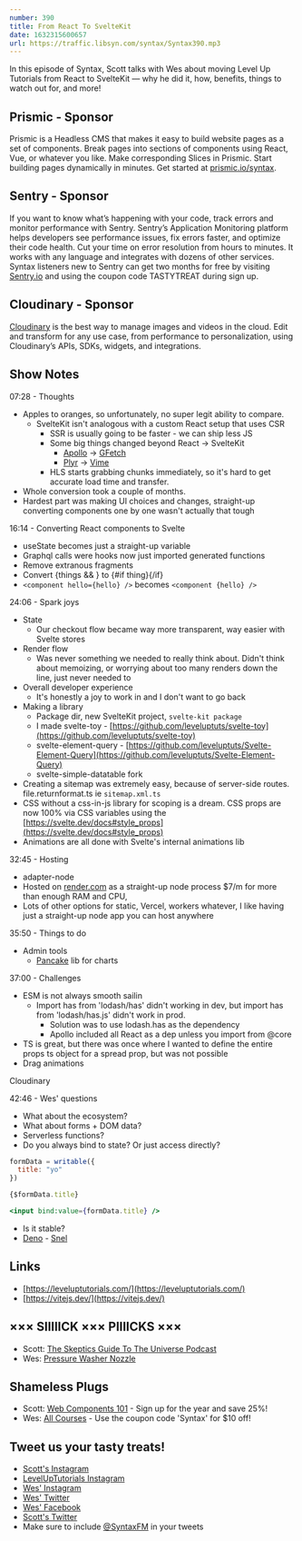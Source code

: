 ```yaml
---
number: 390
title: From React To SvelteKit
date: 1632315600657
url: https://traffic.libsyn.com/syntax/Syntax390.mp3
---
```


In this episode of Syntax, Scott talks with Wes about moving Level Up Tutorials from React to SvelteKit — why he did it, how, benefits, things to watch out for, and more!

## Prismic - Sponsor
Prismic is a Headless CMS that makes it easy to build website pages as a set of components. Break pages into sections of components using React, Vue, or whatever you like. Make corresponding Slices in Prismic. Start building pages dynamically in minutes. Get started at [prismic.io/syntax](https://prismic.io/syntax).

## Sentry - Sponsor
If you want to know what’s happening with your code, track errors and monitor performance with Sentry. Sentry’s Application Monitoring platform helps developers see performance issues, fix errors faster, and optimize their code health. Cut your time on error resolution from hours to minutes. It works with any language and integrates with dozens of other services. Syntax listeners new to Sentry can get two months for  free by visiting [Sentry.io](https://sentry.io) and using the coupon code TASTYTREAT during sign up.

## Cloudinary - Sponsor
[Cloudinary](https://cloudinary.com/?utm_source=Syntax.fm&utm_medium=Podcast&utm_content=Cloudinary_Syntax_podcast) is the best way to manage images and videos in the cloud. Edit and transform for any use case, from performance to personalization, using Cloudinary’s APIs, SDKs, widgets, and integrations.

## Show Notes
07:28 - Thoughts
* Apples to oranges, so unfortunately, no super legit ability to compare.
  * SvelteKit isn't analogous with a custom React setup that uses CSR
    * SSR is usually going to be faster - we can ship less JS
    * Some big things changed beyond React → SvelteKit
      * [Apollo](https://www.apollographql.com/) → [GFetch](https://github.com/kiedtl/gfetch)
      * [Plyr](https://plyr.io/) → [Vime](https://vimejs.com/)
    * HLS starts grabbing chunks immediately, so it's hard to get accurate load time and transfer.
* Whole conversion took a couple of months.
* Hardest part was making UI choices and changes, straight-up converting components one by one wasn't actually that tough

16:14 - Converting React components to Svelte
* useState becomes just a straight-up variable
* Graphql calls were hooks now just imported generated functions
* Remove extranous fragments
* Convert {things && } to {#if thing}{/if}
* `<component hello={hello} />` becomes `<component {hello} />`

24:06 - Spark joys
* State
  * Our checkout flow became way more transparent, way easier with Svelte stores
* Render flow
  * Was never something we needed to really think about. Didn't think about memoizing, or worrying about too many renders down the line, just never needed to
* Overall developer experience
  * It's honestly a joy to work in and I don't want to go back
* Making a library
  * Package dir, new SvelteKit project, `svelte-kit package`
  * I made svelte-toy - [https://github.com/leveluptuts/svelte-toy](https://github.com/leveluptuts/svelte-toy)
  * svelte-element-query - [https://github.com/leveluptuts/Svelte-Element-Query](https://github.com/leveluptuts/Svelte-Element-Query)
  * svelte-simple-datatable fork
* Creating a sitemap was extremely easy, because of server-side routes. file.returnformat.ts ie `sitemap.xml.ts`
* CSS without a css-in-js library for scoping is a dream. CSS props are now 100% via CSS variables using the [https://svelte.dev/docs#style_props](https://svelte.dev/docs#style_props)
* Animations are all done with Svelte's internal animations lib

32:45 - Hosting
* adapter-node
* Hosted on [render.com](http://render.com) as a straight-up node process $7/m for more than enough RAM and CPU,
* Lots of other options for static, Vercel, workers whatever, I like having just a straight-up node app you can host anywhere

35:50 - Things to do
* Admin tools
  * [Pancake](https://pancake-charts.surge.sh/) lib for charts

37:00 - Challenges
* ESM is not always smooth sailin
  * Import has from 'lodash/has' didn't working in dev, but import has from 'lodash/has.js' didn't work in prod.
    * Solution was to use lodash.has as the dependency
    * Apollo included all React as a dep unless you import from @core
* TS is great, but there was once where I wanted to define the entire props ts object for a spread prop, but was not possible
* Drag animations

Cloudinary

42:46 - Wes' questions
* What about the ecosystem?
* What about forms + DOM data? 
* Serverless functions?
* Do you always bind to state? Or just access directly?
 
```jsx
formData = writable({
  title: "yo"
})

{$formData.title}

<input bind:value={formData.title} />
```

* Is it stable? 
* [Deno](https://deno.land/) - [Snel](https://crewdevio.mod.land/projects/Snel?ref=madewithsvelte.com) 

## Links
* [https://leveluptutorials.com/](https://leveluptutorials.com/)
* [https://vitejs.dev/](https://vitejs.dev/)

## ××× SIIIIICK ××× PIIIICKS ×××
* Scott: [The Skeptics Guide To The Universe Podcast](https://www.theskepticsguide.org/podcasts/episode-844)
* Wes: [Pressure Washer Nozzle](https://amzn.to/39iGlWl)

## Shameless Plugs
* Scott: [Web Components 101](https://www.leveluptutorials.com/pro) - Sign up for the year and save 25%!
* Wes: [All Courses](https://wesbos.com/courses/) - Use the coupon code 'Syntax' for $10 off!

## Tweet us your tasty treats!
* [Scott's Instagram](https://www.instagram.com/stolinski/)
* [LevelUpTutorials Instagram](https://www.instagram.com/LevelUpTutorials/)
* [Wes' Instagram](https://www.instagram.com/wesbos/)
* [Wes' Twitter](https://twitter.com/wesbos)
* [Wes' Facebook](https://www.facebook.com/wesbos.developer)
* [Scott's Twitter](https://twitter.com/stolinski)
* Make sure to include [@SyntaxFM](https://twitter.com/SyntaxFM) in your tweets